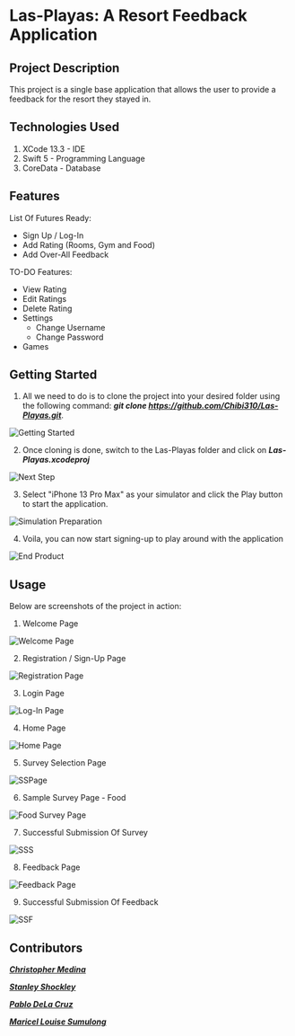 # Las-Playas: A Resort Feedback Application

## Project Description

This project is a single base application that allows the user to provide a feedback for the resort they stayed in.

## Technologies Used

1. XCode 13.3 - IDE
2. Swift 5 - Programming Language
3. CoreData - Database

## Features

List Of Futures Ready:

* Sign Up / Log-In
* Add Rating (Rooms, Gym and Food)
* Add Over-All Feedback

TO-DO Features:

* View Rating
* Edit Ratings
* Delete Rating
* Settings
	* Change Username
	* Change Password
* Games

## Getting Started

1. All we need to do is to clone the project into your desired folder using the following command: ***git clone https://github.com/Chibi310/Las-Playas.git***.

![Getting Started](images/Installation.png)

2. Once cloning is done, switch to the Las-Playas folder and click on ***Las-Playas.xcodeproj***

![Next Step](images/Step2.png)

3. Select "iPhone 13 Pro Max" as your simulator and click the Play button to start the application.

![Simulation Preparation](images/Simulation.png)

4. Voila, you can now start signing-up to play around with the application

![End Product](images/endProduct.png)

## Usage

Below are screenshots of the project in action:

1. Welcome Page

![Welcome Page](images/WelcomePage.png)

2. Registration / Sign-Up Page

![Registration Page](images/Registration2.png)

3. Login Page

![Log-In Page](images/Login.png)

4. Home Page

![Home Page](images/HomePage.png)

5. Survey Selection Page

![SSPage](images/SurveySelection.png)

6. Sample Survey Page - Food

![Food Survey Page](images/FoodSurvey.png)

7. Successful Submission Of Survey

![SSS](images/1.png)

8. Feedback Page

![Feedback Page](images/Feedback.png)

9. Successful Submission Of Feedback

![SSF](images/2.png)

## Contributors

<a href="https://github.com/Chibi310" title="Click for Github Portfolio">***Christopher Medina***</a>

<a href="https://github.com/scshockley03" title="Click for Github Portfolio">***Stanley Shockley***</a>

<a href="https://github.com/PabloDeLaCruz1" title="Click for Github Portfolio">***Pablo DeLa Cruz***</a>

<a href="https://github.com/azhelle16" title="Click for Github Portfolio">***Maricel Louise Sumulong***</a>



